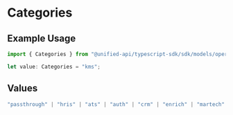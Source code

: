 # Categories

## Example Usage

```typescript
import { Categories } from "@unified-api/typescript-sdk/sdk/models/operations";

let value: Categories = "kms";
```

## Values

```typescript
"passthrough" | "hris" | "ats" | "auth" | "crm" | "enrich" | "martech" | "ticketing" | "uc" | "accounting" | "storage" | "commerce" | "payment" | "genai" | "messaging" | "kms" | "task"
```